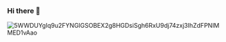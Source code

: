 ### Hi there 👋
![5WWDUYgIq9u2FYNGIGSOBEX2g8HGDsiSgh6RxU9dj74zxj3IhZdFPNlMMED1vAao](https://github.com/andreiiasalles/andreiiasalles/assets/57154658/26a56f4c-e9c2-4715-b422-44217b40a610)




<!--
**andreiiasalles/andreiiasalles** is a ✨ _special_ ✨ repository because its `README.md` (this file) appears on your GitHub profile.

Here are some ideas to get you started:

- 🔭 I’m currently working on ...
- 🌱 I’m currently learning ...
- 👯 I’m looking to collaborate on ...
- 🤔 I’m looking for help with ...
- 💬 Ask me about ...
- 📫 How to reach me: ...
- 😄 Pronouns: ...
- ⚡ Fun fact: ...
-->
